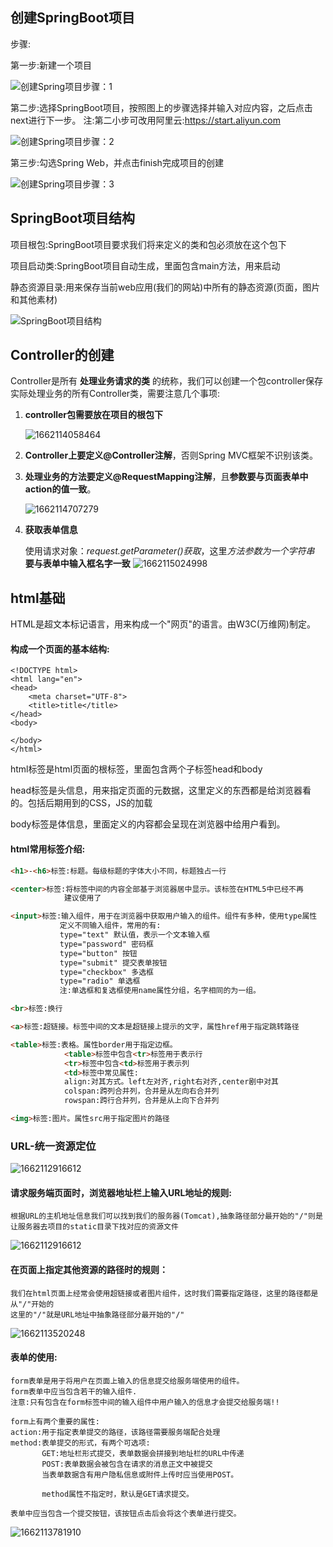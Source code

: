 
## 创建SpringBoot项目

步骤:

第一步:新建一个项目

![创建Spring项目步骤：1](创建Spring项目步骤：1.png)

第二步:选择SpringBoot项目，按照图上的步骤选择并输入对应内容，之后点击next进行下一步。
注:第二小步可改用阿里云:https://start.aliyun.com

![创建Spring项目步骤：2](创建Spring项目步骤：2.png)

第三步:勾选Spring Web，并点击finish完成项目的创建

![创建Spring项目步骤：3](创建Spring项目步骤：3.png)



## SpringBoot项目结构

项目根包:SpringBoot项目要求我们将来定义的类和包必须放在这个包下

项目启动类:SpringBoot项目自动生成，里面包含main方法，用来启动

静态资源目录:用来保存当前web应用(我们的网站)中所有的静态资源(页面，图片和其他素材)

![SpringBoot项目结构](SpringBoot项目结构.png)


## Controller的创建

Controller是所有 **处理业务请求的类** 的统称，我们可以创建一个包controller保存实际处理业务的所有Controller类，需要注意几个事项:

1. **controller包需要放在项目的根包下**

   ![1662114058464](1662114058464.png)

2. **Controller上要定义@Controller注解**，否则Spring MVC框架不识别该类。

3. **处理业务的方法要定义@RequestMapping注解**，且**参数要与页面表单中action的值一致**。

   ![1662114707279](1662114707279.png)


4. **获取表单信息**

   使用请求对象：*request.getParameter()获取*，这里*方法参数为一个字符串* **要与表单中输入框名字一致**
   ![1662115024998](1662115024998.png)


## html基础

HTML是超文本标记语言，用来构成一个"网页"的语言。由W3C(万维网)制定。

#### 构成一个页面的基本结构:

```
<!DOCTYPE html>
<html lang="en">
<head>
    <meta charset="UTF-8">
    <title>title</title>
</head>
<body>

</body>
</html>
```

html标签是html页面的根标签，里面包含两个子标签head和body

head标签是头信息，用来指定页面的元数据，这里定义的东西都是给浏览器看的。包括后期用到的CSS，JS的加载

body标签是体信息，里面定义的内容都会呈现在浏览器中给用户看到。

#### html常用标签介绍:

```html
<h1>-<h6>标签:标题。每级标题的字体大小不同，标题独占一行

<center>标签:将标签中间的内容全部基于浏览器居中显示。该标签在HTML5中已经不再
            建议使用了

<input>标签:输入组件，用于在浏览器中获取用户输入的组件。组件有多种，使用type属性
           定义不同输入组件，常用的有:
           type="text" 默认值，表示一个文本输入框
           type="password" 密码框
           type="button" 按钮
           type="submit" 提交表单按钮
           type="checkbox" 多选框
           type="radio" 单选框
           注:单选框和复选框使用name属性分组，名字相同的为一组。

<br>标签:换行

<a>标签:超链接。标签中间的文本是超链接上提示的文字，属性href用于指定跳转路径

<table>标签:表格。属性border用于指定边框。
            <table>标签中包含<tr>标签用于表示行
            <tr>标签中包含<td>标签用于表示列
            <td>标签中常见属性:
            align:对其方式。left左对齐,right右对齐,center剧中对其
            colspan:跨列合并列，合并是从左向右合并列
            rowspan:跨行合并列，合并是从上向下合并列

<img>标签:图片。属性src用于指定图片的路径
```



### URL-统一资源定位

![1662112916612](URL.png)



#### 请求服务端页面时，浏览器地址栏上输入URL地址的规则:

```
根据URL的主机地址信息我们可以找到我们的服务器(Tomcat),抽象路径部分最开始的"/"则是让服务器去项目的static目录下找对应的资源文件
```

![1662112916612](1662112916612.png)



#### 在页面上指定其他资源的路径时的规则：

```
我们在html页面上经常会使用超链接或者图片组件，这时我们需要指定路径，这里的路径都是从"/"开始的
这里的"/"就是URL地址中抽象路径部分最开始的"/"
```

![1662113520248](1662113520248.png)



#### 表单的使用:

```
form表单是用于将用户在页面上输入的信息提交给服务端使用的组件。
form表单中应当包含若干的输入组件.
注意:只有包含在form标签中间的输入组件中用户输入的信息才会提交给服务端!!

form上有两个重要的属性:
action:用于指定表单提交的路径，该路径需要服务端配合处理
method:表单提交的形式，有两个可选项:
       GET:地址栏形式提交，表单数据会拼接到地址栏的URL中传递
       POST:表单数据会被包含在请求的消息正文中被提交
       当表单数据含有用户隐私信息或附件上传时应当使用POST。

       method属性不指定时，默认是GET请求提交。

表单中应当包含一个提交按钮，该按钮点击后会将这个表单进行提交。
```

![1662113781910](1662113781910.png)
